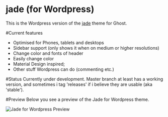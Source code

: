 jade (for Wordpress)
==================
This is the Wordpress version of the [jade](https://github.com/hxkclan/jade) theme for Ghost. 

#Current features
- Optimised for Phones, tablets and desktops
- Sidebar support (only shows it when on medium or higher resolutions)
- Change color and fonts of header
- Easily change color
- Material Design inspired;
- Other stuff Wordpress can do (commenting etc.)

#Status
Currently under development. Master branch at least has a working version, and sometimes i tag 'releases' if i believe they are usable (aka 'stable'). 

#Preview
Below you see a preview of the Jade for Wordpress theme.

![Jade for Wordpress Preview](http://img.photobucket.com/albums/v385/hxkclan/2016-04-15.png)
